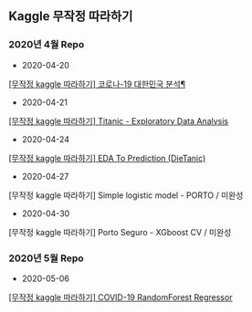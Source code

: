 ## Kaggle 무작정 따라하기

### 2020년 4월 Repo  

- 2020-04-20  

[[무작정 kaggle 따라하기] 코로나-19 대한민국 분석¶](https://www.kaggle.com/jinameliachoi/tutorial-analysis-on-coronavirus)

- 2020-04-21  

[[무작정 kaggle 따라하기] Titanic - Exploratory Data Analysis](https://www.kaggle.com/jinameliachoi/tutorial-titanic-exploratory-data-analysis)

- 2020-04-24  

[[무작정 kaggle 따라하기] EDA To Prediction (DieTanic)](https://www.kaggle.com/jinameliachoi/tutorial-eda-to-prediction-dietanic)

- 2020-04-27   

[무작정 kaggle 따라하기] Simple logistic model - PORTO / 미완성

- 2020-04-30  

[무작정 kaggle 따라하기] Porto Seguro - XGboost CV / 미완성  


### 2020년 5월 Repo  

- 2020-05-06  

[[무작정 kaggle 따라하기] COVID-19 RandomForest Regressor](https://www.kaggle.com/jinameliachoi/tutorial-covid-19-randomforest-regressor)


